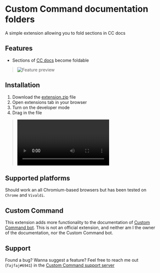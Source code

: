 # Custom Command documentation folders
A simple extension allowing you to fold sections in CC docs

## Features

- Sections of [CC docs](https://doc.commandbot.me/) become foldable
> ![Feature preview](guide/featurePreview.gif)

## Installation
1. Download the [extension.zip](extension.zip) file
2. Open extensions tab in your browser
3. Turn on the developer mode
4. Drag in the file
> ![Installation preview](guide/preview1080p.mp4)
## Supported platforms
Should work an all Chromium-based browsers but has been tested on `Chrome` and `Vivaldi`.

## Custom Command
This extension adds more functionality to the documentation of [Custom Command bot](https://ccommandbot.com).
This is not an official extension, and neither am I the owner of the documentation, nor the Custom Command bot.

## Support
Found a bug? Wanna suggest a feature? 
Feel free to reach me out (`fajfaj#6941`) in the [Custom Command support server](https://ccommandbot.com/join)

